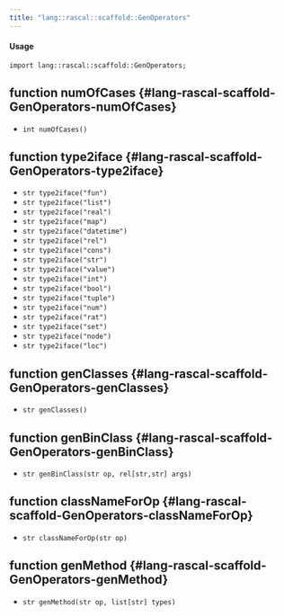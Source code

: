 ```yaml
---
title: "lang::rascal::scaffold::GenOperators"
---
```


#### Usage

`import lang::rascal::scaffold::GenOperators;`


## function numOfCases {#lang-rascal-scaffold-GenOperators-numOfCases}

* ``int numOfCases()``

## function type2iface {#lang-rascal-scaffold-GenOperators-type2iface}

* ``str type2iface("fun")``
* ``str type2iface("list")``
* ``str type2iface("real")``
* ``str type2iface("map")``
* ``str type2iface("datetime")``
* ``str type2iface("rel")``
* ``str type2iface("cons")``
* ``str type2iface("str")``
* ``str type2iface("value")``
* ``str type2iface("int")``
* ``str type2iface("bool")``
* ``str type2iface("tuple")``
* ``str type2iface("num")``
* ``str type2iface("rat")``
* ``str type2iface("set")``
* ``str type2iface("node")``
* ``str type2iface("loc")``

## function genClasses {#lang-rascal-scaffold-GenOperators-genClasses}

* ``str genClasses()``

## function genBinClass {#lang-rascal-scaffold-GenOperators-genBinClass}

* ``str genBinClass(str op, rel[str,str] args)``

## function classNameForOp {#lang-rascal-scaffold-GenOperators-classNameForOp}

* ``str classNameForOp(str op)``

## function genMethod {#lang-rascal-scaffold-GenOperators-genMethod}

* ``str genMethod(str op, list[str] types)``

